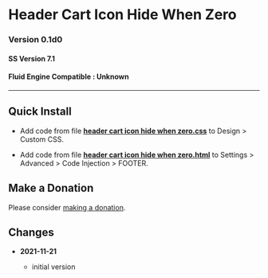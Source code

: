 # Header Cart Icon Hide When Zero

### Version 0.1d0

#### SS Version 7.1

#### Fluid Engine Compatible : Unknown

---

## Quick Install

* Add code from file
  **[header cart icon hide when zero.css](header%20cart%20icon%20hide%20when%20zero.css#L1)**
  to Design > Custom CSS.
  
* Add code from file
  **[header cart icon hide when zero.html](header%20cart%20icon%20hide%20when%20zero.html#L1)**
  to Settings > Advanced > Code Injection > FOOTER.

## Make a Donation

Please consider
[making a donation](https://github.com/tomsWebConsulting/twcsl#make-a-donation).

## Changes

<!-- * **2021-11-15**

  * fix for description layout issue when categories are set to side for Brine
  * bumped version to 0.3d0
  
* **2021-07-25**

  * use twcsl
  * bumped version to 0.2d0
  -->
* **2021-11-21**

  * initial version
